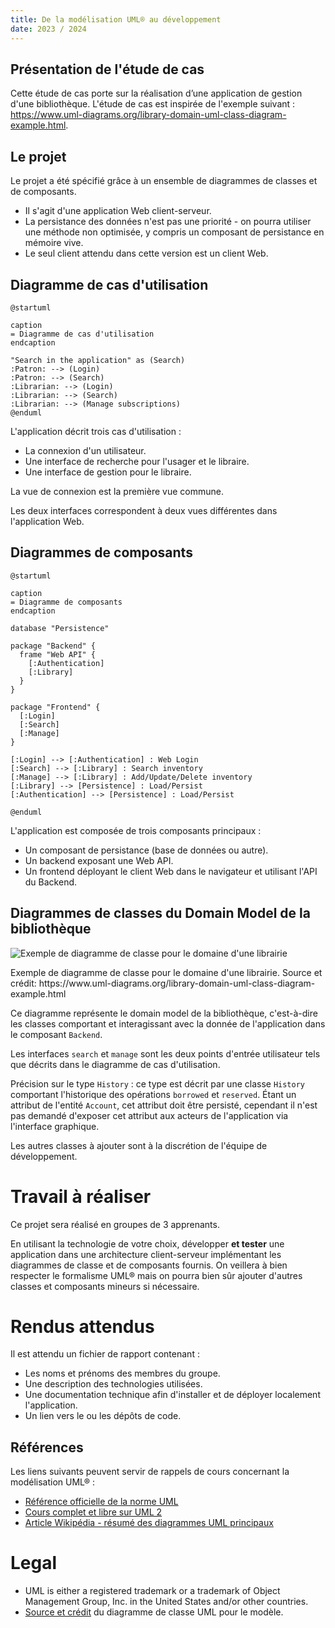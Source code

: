 ```yaml
---
title: De la modélisation UML® au développement
date: 2023 / 2024
---
```


## Présentation de l'étude de cas

Cette étude de cas porte sur la réalisation d’une application de gestion d'une bibliothèque. L'étude de cas est inspirée de l'exemple suivant : <https://www.uml-diagrams.org/library-domain-uml-class-diagram-example.html>.

## Le projet 

Le projet a été spécifié grâce à un ensemble de diagrammes de classes et de composants.

- Il s'agit d'une application Web client-serveur.
- La persistance des données n'est pas une priorité - on pourra utiliser une méthode non optimisée, y compris un composant de persistance en mémoire vive.
- Le seul client attendu dans cette version est un client Web.

## Diagramme de cas d'utilisation

``` plantuml
@startuml

caption
= Diagramme de cas d'utilisation
endcaption

"Search in the application" as (Search)
:Patron: --> (Login)
:Patron: --> (Search)
:Librarian: --> (Login)
:Librarian: --> (Search)
:Librarian: --> (Manage subscriptions)
@enduml
```

L'application décrit trois cas d'utilisation :

- La connexion d'un utilisateur.
- Une interface de recherche pour l'usager et le libraire.
- Une interface de gestion pour le libraire.

La vue de connexion est la première vue commune.

Les deux interfaces correspondent à deux vues différentes dans l'application Web.

## Diagrammes de composants

``` plantuml
@startuml

caption
= Diagramme de composants
endcaption

database "Persistence"

package "Backend" {
  frame "Web API" {
    [:Authentication]
    [:Library]
  }
}

package "Frontend" {
  [:Login]
  [:Search]
  [:Manage]
}

[:Login] --> [:Authentication] : Web Login
[:Search] --> [:Library] : Search inventory
[:Manage] --> [:Library] : Add/Update/Delete inventory
[:Library] --> [Persistence] : Load/Persist
[:Authentication] --> [Persistence] : Load/Persist

@enduml
```

L'application est composée de trois composants principaux :

- Un composant de persistance (base de données ou autre).
- Un backend exposant une Web API.
- Un frontend déployant le client Web dans le navigateur et utilisant l'API du Backend.

## Diagrammes de classes du Domain Model de la bibliothèque

![Exemple de diagramme de classe pour le domaine d'une librairie](https://www.uml-diagrams.org/examples/class-example-library-domain.png)

<div class="caption">Exemple de diagramme de classe pour le domaine d'une librairie. Source et crédit: https://www.uml-diagrams.org/library-domain-uml-class-diagram-example.html</div>

Ce diagramme représente le domain model de la bibliothèque, c'est-à-dire les classes comportant et interagissant avec la donnée de l'application dans le composant `Backend`.

Les interfaces `search` et `manage` sont les deux points d'entrée utilisateur tels que décrits dans le diagramme de cas d'utilisation.

Précision sur le type `History` : ce type est décrit par une classe `History` comportant l'historique des opérations `borrowed` et `reserved`. Étant un attribut de l'entité `Account`, cet attribut doit être persisté, cependant il n'est pas demandé d'exposer cet attribut aux acteurs de l'application via l'interface graphique.

Les autres classes à ajouter sont à la discrétion de l'équipe de développement.

# Travail à réaliser

Ce projet sera réalisé en groupes de 3 apprenants.

En utilisant la technologie de votre choix, développer **et tester** une application dans une architecture client-serveur implémentant les diagrammes de classe et de composants fournis. On veillera à bien respecter le formalisme UML® mais on pourra bien sûr ajouter d'autres classes et composants mineurs si nécessaire.

# Rendus attendus

Il est attendu un fichier de rapport contenant :

- Les noms et prénoms des membres du groupe.
- Une description des technologies utilisées.
- Une documentation technique afin d'installer et de déployer localement l'application.
- Un lien vers le ou les dépôts de code.

## Références

Les liens suivants peuvent servir de rappels de cours concernant la modélisation UML® :

- [Référence officielle de la norme UML](https://www.omg.org/spec/UML)
- [Cours complet et libre sur UML 2](https://laurent-audibert.developpez.com/Cours-UML/)
- [Article Wikipédia - résumé des diagrammes UML principaux](https://fr.wikipedia.org/wiki/UML_(informatique))

# Legal

- UML is either a registered trademark or a trademark of Object Management Group, Inc. in the United States and/or other countries.
- [Source et crédit](https://www.uml-diagrams.org/library-domain-uml-class-diagram-example.html) du diagramme de classe UML pour le modèle.
